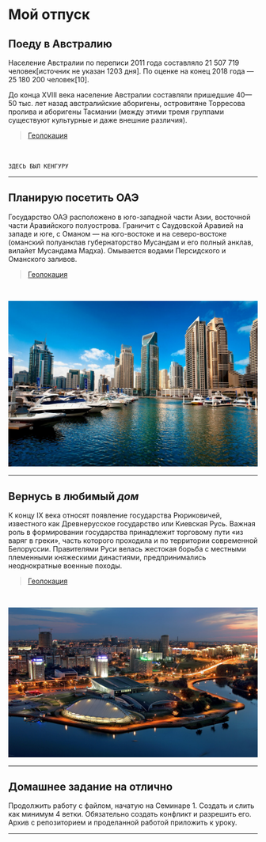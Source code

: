 # Мой отпуск

## Поеду в **Австралию**

Население Австралии по переписи 2011 года составляло 21 507 719 человек[источник не указан 1203 дня]. По оценке на конец 2018 года — 25 180 200 человек[10].

До конца XVIII века население Австралии составляли пришедшие 40—50 тыс. лет назад австралийские аборигены, островитяне Торресова пролива и аборигены Тасмании (между этими тремя группами существуют культурные и даже внешние различия).

>[Геолокация](https://yandex.by/maps/?ll=116.164042%2C-35.237191&mode=search&ol=geo&ouri=ymapsbm1%3A%2F%2Fgeo%3Fdata%3DCgoyMjM5MzQzODE4EglBdXN0cmFsaWEiCg2fywVDFeaOzcE%3D&z=3.7)

<br>

```
ЗДЕСЬ БЫЛ КЕНГУРУ
```
____

## Планирую посетить **ОАЭ**
Государство ОАЭ расположено в юго-западной части Азии, восточной части Аравийского полуострова. Граничит с Саудовской Аравией на западе и юге, с Оманом — на юго-востоке и на северо-востоке (оманский полуанклав губернаторство Мусандам и его полный анклав, вилайет Мусандама Мадха). Омывается водами Персидского и Оманского заливов.

>[Геолокация](https://yandex.by/maps/?ll=54.035798%2C24.388821&mode=search&ol=geo&ouri=ymapsbm1%3A%2F%2Fgeo%3Fdata%3DCgoxNTIwMDA1NDExEi7Yp9mE2KXZhdin2LHYp9iqINin2YTYudix2KjZitipINin2YTZhdiq2K3Yr9ipIgoNdTpYQhVv0rxB&z=7.79)

<br>

![ОАЭ](oae.jpg)

___

## Вернусь в любимый **_дом_**
К концу IX века относят появление государства Рюриковичей, известного как Древнерусское государство или Киевская Русь. Важная роль в формировании государства принадлежит торговому пути «из варяг в греки», часть которого проходила и по территории современной Белоруссии. Правителями Руси велась жестокая борьба с местными племенными княжескими династиями, предпринимались неоднократные военные походы.

>[Геолокация](https://yandex.by/maps/?ll=27.701393%2C52.858248&z=7)

<br>

![Беларусь](rb.jpg)

___

## **Домашнее задание на отлично**
Продолжить работу с файлом, начатую на Семинаре 1. Создать и слить как минимум 4 ветки. Обязательно создать конфликт и разрешить его. Архив с репозиторием и проделанной работой приложить к уроку.
___